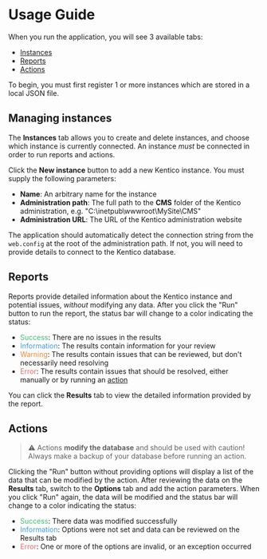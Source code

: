 # Usage Guide

When you run the application, you will see 3 available tabs:

- [Instances](#managing-instances)
- [Reports](#reports)
- [Actions](#actions)

To begin, you must first register 1 or more instances which are stored in a local JSON file.

## Managing instances

The __Instances__ tab allows you to create and delete instances, and choose which instance is currently connected. An instance _must_ be connected in order to run reports and actions.

Click the __New instance__ button to add a new Kentico instance. You must supply the following parameters:

- __Name__: An arbitrary name for the instance
- __Administration path__: The full path to the __CMS__ folder of the Kentico administration, e.g. "C:\inetpub\wwwroot\MySite\CMS"
- __Administration URL__: The URL of the Kentico administration website

The application should automatically detect the connection string from the `web.config` at the root of the administration path. If not, you will need to provide details to connect to the Kentico database.

## Reports

Reports provide detailed information about the Kentico instance and potential issues, _without_ modifying any data. After you click the "Run" button to run the report, the status bar will change to a color indicating the status:

- <span style="color:#48bb78">Success</span>: There are no issues in the results
- <span style="color:#4299e1">Information</span>: The results contain information for your review
- <span style="color:#ed8936">Warning</span>: The results contain issues that can be reviewed, but don't necessarily need resolving
- <span style="color:#f56565">Error</span>: The results contain issues that should be resolved, either manually or by running an [action](#actions)

You can click the __Results__ tab to view the detailed information provided by the report.

## Actions

> :warning: Actions __modify the database__ and should be used with caution! Always make a backup of your database before running an action.

Clicking the "Run" button without providing options will display a list of the data that can be modified by the action. After reviewing the data on the __Results__ tab, switch to the __Options__ tab and add the action parameters. When you click "Run" again, the data will be modified and the status bar will change to a color indicating the status:

- <span style="color:#48bb78">Success</span>: There data was modified successfully
- <span style="color:#4299e1">Information</span>: Options were not set and data can be reviewed on the Results tab
- <span style="color:#f56565">Error</span>: One or more of the options are invalid, or an exception occurred
